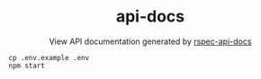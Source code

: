 <h1 align="center">api-docs</h1>

<p align="center">View API documentation generated by <a href="https://github.com/twe4ked/rspec-api-docs">rspec-api-docs</a></p>

```
cp .env.example .env
npm start
```
